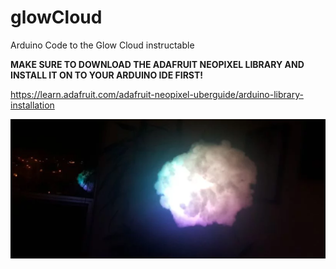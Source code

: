 # glowCloud
Arduino Code to the Glow Cloud instructable 

**MAKE SURE TO DOWNLOAD THE ADAFRUIT NEOPIXEL LIBRARY AND INSTALL IT ON TO YOUR ARDUINO IDE FIRST!**

https://learn.adafruit.com/adafruit-neopixel-uberguide/arduino-library-installation


![demo](./demo.PNG)
